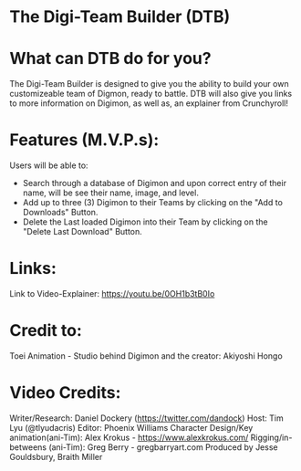 # The Digi-Team Builder (DTB)

# What can DTB do for you?

The Digi-Team Builder is designed to give you the ability to build your own customizeable team of Digmon, ready to battle. DTB will also give you links to more information on Digimon, as well as, an explainer from Crunchyroll! 

# Features (M.V.P.s):
Users will be able to:
- Search through a database of Digimon and upon correct entry of their name, will be see their name, image, and level.
- Add up to three (3) Digimon to their Teams by clicking on the "Add to Downloads" Button.
- Delete the Last loaded Digimon into their Team by clicking on the "Delete Last Download" Button.

# Links:
Link to Video-Explainer: https://youtu.be/0OH1b3tB0Io

# Credit to:
Toei Animation - Studio behind Digimon and the creator: Akiyoshi Hongo

# Video Credits:
Writer/Research: Daniel Dockery (https://twitter.com/dandock)
Host: Tim Lyu (@tlyudacris)
Editor: Phoenix Williams 
Character Design/Key animation(ani-Tim): Alex Krokus - https://www.alexkrokus.com/
Rigging/in-betweens (ani-Tim): Greg Berry - gregbarryart.com 
Produced by Jesse Gouldsbury, Braith Miller